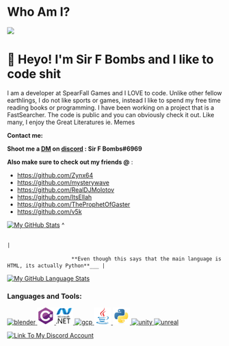 # Who Am I?
![](https://komarev.com/ghpvc/?username=SlapBoi69&color=red)

# **👋 Heyo! I'm Sir F Bombs and I like to code shit**


I am a developer at SpearFall Games and I LOVE to code.
Unlike other fellow earthlings, I do not like sports or games, instead I like to spend my free time reading books or programming.
I have been working on a project that is a FastSearcher.
The code is public and you can obviously check it out.
Like many, I enjoy the Great Literatures ie. Memes

**Contact me:**

**Shoot me a [DM](https://discord.com/users/831154220723339324) on [discord](https://discord.com/users/831154220723339324) : Sir F Bombs#6969**



**Also make sure to check out my friends @** :
* https://github.com/Zynx64 
* https://github.com/mysterywave 
* https://github.com/RealDJMolotov 
* https://github.com/ItsEllah 
* https://github.com/TheProphetOfGaster 
* https://github.com/v5k


[![My GitHub Stats](https://github-readme-stats.vercel.app/api/?username=SlapBoi69&count_private=true&theme=tokyonight&showicons=true)]()
                                                                                                      ^
                                                                                                      
                                                                                                      |
                         
                         **Even though this says that the main language is HTML, its actually Python**___ |
[![My GitHub Language Stats](https://github-readme-stats.vercel.app/api/top-langs/?username=SlapBoi69&langs_count=5&theme=tokyonight)]()
<h3 align="left">Languages and Tools:</h3>
<p align="left"> <a href="https://www.blender.org/" target="_blank"> <img src="https://download.blender.org/branding/community/blender_community_badge_white.svg" alt="blender" width="40" height="40"/> </a> <a href="https://www.w3schools.com/cs/" target="_blank"> <img src="https://raw.githubusercontent.com/devicons/devicon/master/icons/csharp/csharp-original.svg" alt="csharp" width="40" height="40"/> </a> <a href="https://dotnet.microsoft.com/" target="_blank"> <img src="https://raw.githubusercontent.com/devicons/devicon/master/icons/dot-net/dot-net-original-wordmark.svg" alt="dotnet" width="40" height="40"/> </a> <a href="https://cloud.google.com" target="_blank"> <img src="https://www.vectorlogo.zone/logos/google_cloud/google_cloud-icon.svg" alt="gcp" width="40" height="40"/> </a> <a href="https://www.java.com" target="_blank"> <img src="https://raw.githubusercontent.com/devicons/devicon/master/icons/java/java-original.svg" alt="java" width="40" height="40"/> </a> <a href="https://www.python.org" target="_blank"> <img src="https://raw.githubusercontent.com/devicons/devicon/master/icons/python/python-original.svg" alt="python" width="40" height="40"/> </a> <a href="https://unity.com/" target="_blank"> <img src="https://www.vectorlogo.zone/logos/unity3d/unity3d-icon.svg" alt="unity" width="40" height="40"/> </a> <a href="https://unrealengine.com/" target="_blank"> <img src="https://raw.githubusercontent.com/kenangundogan/fontisto/036b7eca71aab1bef8e6a0518f7329f13ed62f6b/icons/svg/brand/unreal-engine.svg" alt="unreal" width="40" height="40"/> </a> </p>



[![**Link To My Discord Account**](https://github.com/SlapBoi69/SlapBoi69/blob/ReadMe/damn.png)](https://discord.com/users/831154220723339324)
